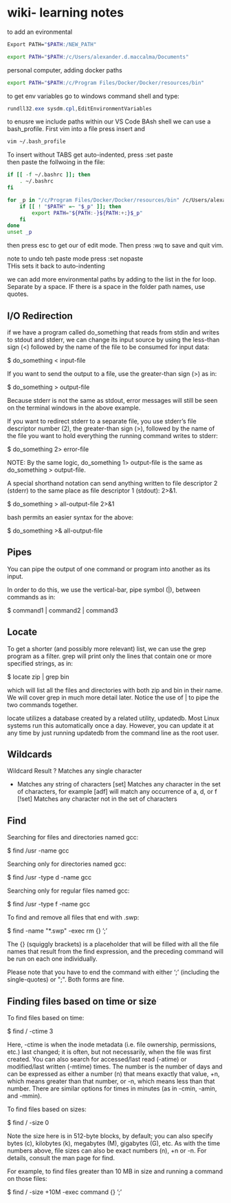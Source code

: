 # wiki- learning notes


to add an evironmental
```bash
Export PATH="$PATH:/NEW_PATH"

export PATH="$PATH:/c/Users/alexander.d.maccalma/Documents"
```
personal computer, adding docker paths
```bash
export PATH="$PATH:/c/Program Files/Docker/Docker/resources/bin"
```
to get env variables go to windows command shell and type:  
```powershell
rundll32.exe sysdm.cpl,EditEnvironmentVariables
```  

to enusre we include paths within our VS Code BAsh shell we can use a bash_profile. First vim into a file press insert and 

```bash
vim ~/.bash_profile
```  
To insert without TABS get auto-indented, press :set paste  
then paste the follwoing in the file:  
```bash
if [[ -f ~/.bashrc ]]; then
    . ~/.bashrc
fi

for _p in "/c/Program Files/Docker/Docker/resources/bin" /c/Users/alexander.d.maccalma/Documents; do
    if [[ ! "$PATH" =~ "$_p" ]]; then
        export PATH="${PATH:-}${PATH:+:}$_p"
    fi
done
unset _p
```  
then press esc to get our of edit mode. Then press :wq to save and quit vim.  

note to undo teh paste mode press :set nopaste  
THis sets it back to auto-indenting

we can add more environmental paths by adding to the list in the for loop. Separate by a space. IF there is a space in the folder path names, use quotes. 

## I/O Redirection
if we have a program called do_something that reads from stdin and writes to stdout and stderr, we can change its input source by using the less-than sign (<) followed by the name of the file to be consumed for input data:

$ do_something < input-file

If you want to send the output to a file, use the greater-than sign (>) as in:

$ do_something > output-file

Because stderr is not the same as stdout, error messages will still be seen on the terminal windows in the above example.

If you want to redirect stderr to a separate file, you use stderr’s file descriptor number (2), the greater-than sign (>), followed by the name of the file you want to hold everything the running command writes to stderr:

$ do_something 2> error-file

NOTE: By the same logic, do_something 1> output-file is the same as do_something > output-file.

A special shorthand notation can send anything written to file descriptor 2 (stderr) to the same place as file descriptor 1 (stdout): 2>&1.

$ do_something > all-output-file 2>&1

bash permits an easier syntax for the above:

$ do_something >& all-output-file

## Pipes
You can pipe the output of one command or program into another as its input.

In order to do this, we use the vertical-bar, pipe symbol (|), between commands as in:
 
$ command1 | command2 | command3

## Locate  
To get a shorter (and possibly more relevant) list, we can use the grep program as a filter. grep will print only the lines that contain one or more specified strings, as in: 

$ locate zip | grep bin

which will list all the files and directories with both zip and bin in their name. We will cover grep in much more detail later. Notice the use of | to pipe the two commands together.

locate utilizes a database created by a related utility, updatedb. Most Linux systems run this automatically once a day. However, you can update it at any time by just running updatedb from the command line as the root user.

## Wildcards
Wildcard	Result
? 	Matches any single character
*	Matches any string of characters
[set]	Matches any character in the set of characters, for example [adf] will match any occurrence of a, d, or f
[!set]	Matches any character not in the set of characters  

## Find  
Searching for files and directories named gcc:

$ find /usr -name gcc

Searching only for directories named gcc:

$ find /usr -type d -name gcc

Searching only for regular files named gcc:

$ find /usr -type f -name gcc  

To find and remove all files that end with .swp:

$ find -name "*.swp" -exec rm {} ’;’

The {} (squiggly brackets) is a placeholder that will be filled with all the file names that result from the find expression, and the preceding command will be run on each one individually.

Please note that you have to end the command with either ‘;’ (including the single-quotes) or "\;". Both forms are fine.  

## Finding files based on time or size  
To find files based on time:

$ find / -ctime 3

Here, -ctime is when the inode metadata (i.e. file ownership, permissions, etc.) last changed; it is often, but not necessarily, when the file was first created. You can also search for accessed/last read (-atime) or modified/last written (-mtime) times. The number is the number of days and can be expressed as either a number (n) that means exactly that value, +n, which means greater than that number, or -n, which means less than that number. There are similar options for times in minutes (as in -cmin, -amin, and -mmin).

To find files based on sizes:

$ find / -size 0

Note the size here is in 512-byte blocks, by default; you can also specify bytes (c), kilobytes (k), megabytes (M), gigabytes (G), etc. As with the time numbers above, file sizes can also be exact numbers (n), +n or -n. For details, consult the man page for find.

For example, to find files greater than 10 MB in size and running a command on those files:

$ find / -size +10M -exec command {} ’;’  








